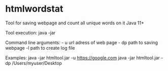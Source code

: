 # htmlwordstat
 Tool for saving webpage and count all unique words on it
 Java 11+
 
 Tool execution: java -jar <path to htmltool.jar>
 
 Command line arguments:
 	- u 	url adress of web page
 	- dp 	path to saving webpage
 	-l		path to create log file
 	
 Examples:
 	java -jar htmltool.jar -u https://google.com
 	java -jar htmltool.jar -dp /Users/myuser/Desktop
